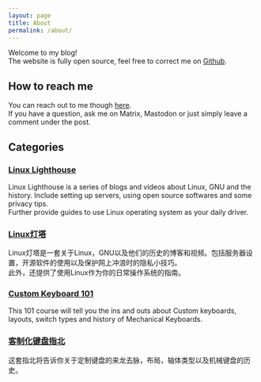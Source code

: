 ```yaml
---
layout: page
title: About
permalink: /about/
---
```

Welcome to my blog!  
The website is fully open source, feel free to correct me on [Github](https://github.com/Colgrave34/Colgrave34.github.io).  

## How to reach me
You can reach out to me though [here](/contact/).  
If you have a question, ask me on Matrix, Mastodon or just simply leave a comment under the post. 

## Categories
### [**Linux Lighthouse**](/linux-lighthouse)
Linux Lighthouse is a series of blogs and videos about Linux, GNU and the history. Include setting up servers, using open source softwares and some privacy tips.  
Further provide guides to use Linux operating system as your daily driver.

### [Linux灯塔](/linux%E7%81%AF%E5%A1%94)
Linux灯塔是一套关于Linux，GNU以及他们的历史的博客和视频。包括服务器设置，开源软件的使用以及保护网上冲浪时的隐私小技巧。  
此外，还提供了使用Linux作为你的日常操作系统的指南。

### [**Custom Keyboard 101**](/custom-keyboard-101)
This 101 course will tell you the ins and outs about Custom keyboards, layouts, switch types and history of Mechanical Keyboards.

### [客制化键盘指北](/%E5%AE%A2%E5%88%B6%E5%8C%96%E9%94%AE%E7%9B%98%E6%8C%87%E5%8C%97)
这套指北将告诉你关于定制键盘的来龙去脉，布局，轴体类型以及机械键盘的历史。

